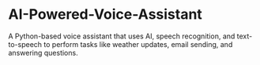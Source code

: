 # AI-Powered-Voice-Assistant
A Python-based voice assistant that uses AI, speech recognition, and text-to-speech to perform tasks like weather updates, email sending, and answering questions.

